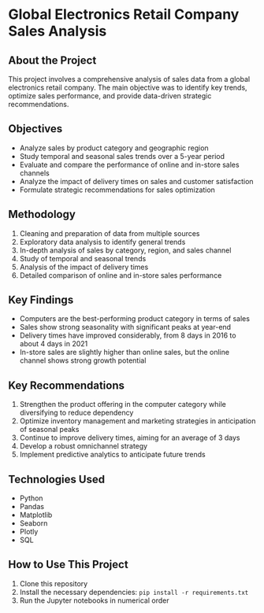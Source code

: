 # Global Electronics Retail Company Sales Analysis

## About the Project

This project involves a comprehensive analysis of sales data from a global electronics retail company. The main objective was to identify key trends, optimize sales performance, and provide data-driven strategic recommendations.

## Objectives

- Analyze sales by product category and geographic region
- Study temporal and seasonal sales trends over a 5-year period
- Evaluate and compare the performance of online and in-store sales channels
- Analyze the impact of delivery times on sales and customer satisfaction
- Formulate strategic recommendations for sales optimization

## Methodology

1. Cleaning and preparation of data from multiple sources
2. Exploratory data analysis to identify general trends
3. In-depth analysis of sales by category, region, and sales channel
4. Study of temporal and seasonal trends
5. Analysis of the impact of delivery times
6. Detailed comparison of online and in-store sales performance

## Key Findings

- Computers are the best-performing product category in terms of sales
- Sales show strong seasonality with significant peaks at year-end
- Delivery times have improved considerably, from 8 days in 2016 to about 4 days in 2021
- In-store sales are slightly higher than online sales, but the online channel shows strong growth potential

## Key Recommendations

1. Strengthen the product offering in the computer category while diversifying to reduce dependency
2. Optimize inventory management and marketing strategies in anticipation of seasonal peaks
3. Continue to improve delivery times, aiming for an average of 3 days
4. Develop a robust omnichannel strategy
5. Implement predictive analytics to anticipate future trends

## Technologies Used

- Python
- Pandas
- Matplotlib
- Seaborn
- Plotly
- SQL

## How to Use This Project

1. Clone this repository
2. Install the necessary dependencies: `pip install -r requirements.txt`
3. Run the Jupyter notebooks in numerical order
